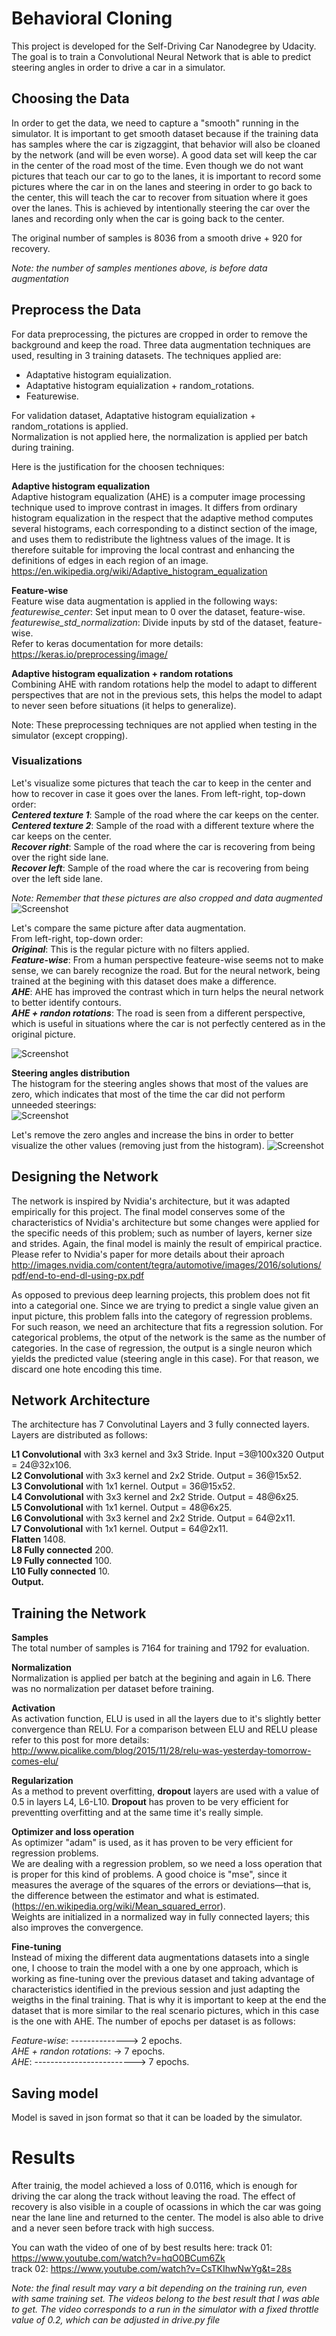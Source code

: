 
# Behavioral Cloning  
This project is developed for the Self-Driving Car Nanodegree by Udacity. The goal is to train a Convolutional Neural Network that is able to predict steering angles in order to drive a car in a simulator.  

## Choosing the Data

In order to get the data, we need to capture a "smooth" running in the simulator. It is important to get smooth dataset because if the training data has samples where the car is zigzaggint, that behavior will also be cloaned by the network (and will be even worse). A good data set will keep the car in the center of the road most of the time. 
Even though we do not want pictures that teach our car to go to the lanes, it is important to record some pictures where the car in on the lanes and steering in order to go back to the center, this will teach the car to recover from situation where it goes over the lanes. This is achieved by intentionally steering the car over the lanes and recording only when the car is going back to the center.  

The original number of samples is 8036 from a smooth drive + 920 for recovery.   

*Note: the number of samples mentiones above, is before data augmentation*



## Preprocess the Data

For data preprocessing, the pictures are cropped in order to remove the background and keep the road. Three data augmentation techniques are used, resulting in 3 training datasets.
The techniques applied are:  
- Adaptative histogram equialization.  
- Adaptative histogram equialization + random_rotations.  
- Featurewise.

For validation dataset, Adaptative histogram equialization + random_rotations is applied.  
Normalization is not applied here, the normalization is applied per batch during training.

Here is the justification for the choosen techniques:  

**Adaptive histogram equalization**  
Adaptive histogram equalization (AHE) is a computer image processing technique used to improve contrast in images. It differs from ordinary histogram equalization in the respect that the adaptive method computes several histograms, each corresponding to a distinct section of the image, and uses them to redistribute the lightness values of the image. It is therefore suitable for improving the local contrast and enhancing the definitions of edges in each region of an image.
https://en.wikipedia.org/wiki/Adaptive_histogram_equalization  
  
**Feature-wise**  
Feature wise data augmentation is applied in the following ways:  
*featurewise_center*: Set input mean to 0 over the dataset, feature-wise.   
*featurewise_std_normalization*: Divide inputs by std of the dataset, feature-wise.  
Refer to keras documentation for more details: 
https://keras.io/preprocessing/image/  


**Adaptive histogram equalization + random rotations**  
Combining AHE with random rotations help the model to adapt to different perspectives that are not in the previous sets, this helps the model to adapt to never seen before situations (it helps to generalize).


Note: These preprocessing techniques are not applied when testing in the simulator (except cropping).  



### Visualizations
Let's visualize some pictures that teach the car to keep in the center and how to recover in case it goes over the lanes.
From left-right, top-down order:  
__*Centered texture 1*__: Sample of the road where the car keeps on the center.  
__*Centered texture 2*__: Sample of the road with a different texture where the car keeps on the center.  
__*Recover right*__: Sample of the road where the car is recovering from being over the right side lane.  
__*Recover left*__: Sample of the road where the car is recovering from being over the left side lane.  

_*Note: Remember that these pictures are also cropped and data augmented*_
![Screenshot](images/recover.png)

Let's compare the same picture after data augmentation.  
From left-right, top-down order:  
__*Original*__: This is the regular picture with no filters applied.  
__*Feature-wise*__: From a human perspective feateure-wise seems not to make sense, we can barely recognize the road. But for the neural network, being trained at the begining with this dataset does make a difference.  
__*AHE*__: AHE has improved the contrast which in turn helps the neural network to better identify contours.  
__*AHE + randon rotations*__: The road is seen from a different perspective, which is useful in situations where the car is not perfectly centered as in the original picture.

![Screenshot](images/visuals.png)

**Steering angles distribution**  
The histogram for the steering angles shows that most of the values are zero, which indicates that most of the time the car did not perform unneeded steerings:  
![Screenshot](images/histogram1.png)

Let's remove the zero angles and increase the bins in order to better visualize the other values (removing just from the histogram).
![Screenshot](images/histogram2.png)  
  
  

## Designing the Network  
The network is inspired by Nvidia's architecture, but it was adapted empirically for this project. The final model conserves some of the characteristics of Nvidia's architecture but some changes were applied for the specific needs of this problem; such as number of layers, kerner size and strides. Again, the final model is mainly the result of empirical practice.  
Please refer to Nvidia's paper for more details about their aproach http://images.nvidia.com/content/tegra/automotive/images/2016/solutions/pdf/end-to-end-dl-using-px.pdf  

As opposed to previous deep learning projects, this problem does not fit into a categorial one. Since we are trying to predict a single value given an input picture, this problem falls into the category of regression problems. For such reason, we need an architecture that fits a regression solution. 
For categorical problems, the otput of the network is the same as the number of categories. In the case of regression, the output is a single neuron which yields the predicted value (steering angle in this case). For that reason, we discard one hote encoding this time.

## Network Architecture  
The architecture has 7 Convolutinal Layers and 3 fully connected layers.  
Layers are distributed as follows:  
  
**L1 Convolutional** with 3x3 kernel and 3x3 Stride. Input =3@100x320  Output = 24@32x106.  
**L2 Convolutional** with 3x3 kernel and 2x2 Stride. Output = 36@15x52.  
**L3 Convolutional** with 1x1 kernel.                Output = 36@15x52.  
**L4 Convolutional** with 3x3 kernel and 2x2 Stride. Output = 48@6x25.  
**L5 Convolutional** with 1x1 kernel.                Output = 48@6x25.  
**L6 Convolutional** with 3x3 kernel and 2x2 Stride. Output = 64@2x11.  
**L7 Convolutional** with 1x1 kernel.                Output = 64@2x11.  
**Flatten**                                          1408.  
**L8 Fully connected**                               200.  
**L9 Fully connected**                               100.  
**L10 Fully connected**                              10.  
**Output.**  

## Training the Network  

**Samples**   
The total number of samples is 7164 for training and 1792 for evaluation.  
  
**Normalization**  
Normalization is applied per batch at the begining and again in L6. There was no normalization per dataset before training.   

**Activation**  
As activation function, ELU is used in all the layers due to it's slightly better convergence than RELU. For a comparison between ELU and RELU please refer to this post for more details:  
http://www.picalike.com/blog/2015/11/28/relu-was-yesterday-tomorrow-comes-elu/  

**Regularization**  
As a method to prevent overfitting, **dropout** layers are used with a value of 0.5 in layers L4, L6-L10. **Dropout** has proven to be very efficient for preventting overfitting and at the same time it's really simple.  
  
**Optimizer and loss operation**  
As optimizer "adam" is used, as it has proven to be very efficient for regression problems.  
We are dealing with a regression problem, so we need a loss operation that is proper for this kind of problems. A good choice is "mse", since it measures the average of the squares of the errors or deviations—that is, the difference between the estimator and what is estimated. (https://en.wikipedia.org/wiki/Mean_squared_error).  
Weights are initialized in a normalized way in fully connected layers; this also improves the convergence.

**Fine-tuning**  
Instead of mixing the different data augmentations datasets into a single one, I choose to train the model with a one by one approach, which is working as fine-tuning over the previous dataset and taking advantage of characteristics identified in the previous session and just adapting the weigths in the final training. That is why it is important to keep at the end the dataset that is more similar to the real scenario pictures, which in this case is the one with AHE.
The number of epochs per dataset is as follows:

*Feature-wise*: --------------> 2 epochs.  
*AHE + randon rotations*: -> 7 epochs.    
*AHE*: -------------------------> 7 epochs.  



## Saving model
Model is saved in json format so that it can be loaded by the simulator.

# Results
After trainig, the model achieved a loss of 0.0116, which is enough for driving the car along the track without leaving the road. The effect of recovery is also visible in a couple of ocassions in which the car was going near the lane line and returned to the center. The model is also able to drive and a never seen before track with high success.

You can wath the video of one of by best results here:
track 01: https://www.youtube.com/watch?v=hqO0BCum6Zk  
track 02: https://www.youtube.com/watch?v=CsTKIhwNwYg&t=28s

*Note: the final result may vary a bit depending on the training run, even with same training set. The videos belong to the best result that I was able to get. The video corresponds to a run in the simulator with a fixed throttle value of 0.2, which can be adjusted in drive.py file*

